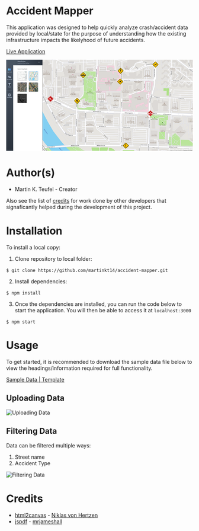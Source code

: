 # Accident Mapper

This application was designed to help quickly analyze crash/accident data provided by local/state for the purpose of understanding how the existing infrastructure impacts the likelyhood of future accidents.

[Live Application](http://accident-mapper.herokuapp.com/)

![Screenshot of application after accidents loaded](/readme/screenshots/post-accident-import-with-menu.png?raw=true)

# Author(s)

- Martin K. Teufel - Creator

Also see the list of [credits](#credits) for work done by other developers that signaficantly helped during the development of this project.

# Installation

To install a local copy:

1. Clone repository to local folder:

```
$ git clone https://github.com/martinkt14/accident-mapper.git
```

2. Install dependencies:

```
$ npm install
```

3. Once the dependencies are installed, you can run the code below to start the application. You will then be able to access it at `localhost:3000`

```
$ npm start
```

# Usage

To get started, it is recommended to download the sample data file below to view the headings/information required for full functionality.

[Sample Data | Template](/sample/traffic_data.xlsx)

## Uploading Data

![Uploading Data](/readme/upload_data.gif)

## Filtering Data

Data can be filtered multiple ways:

1. Street name
2. Accident Type

![Filtering Data](/readme/filter_data.gif)

# Credits

- [html2canvas](https://www.npmjs.com/package/html2canvas) - [Niklas von Hertzen](https://www.npmjs.com/~niklasvh)
- [jspdf](https://www.npmjs.com/package/jspdf) - [mrjameshall](https://www.npmjs.com/~mrjameshall)
